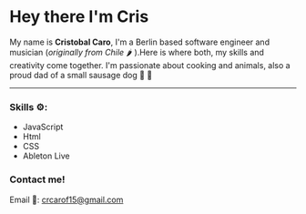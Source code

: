 # Hey there I'm Cris

My name is **Cristobal Caro**, I'm a Berlin based software engineer and musician (*originally from Chile* 🌶️ ).Here is where both, my skills and creativity come together.
I'm passionate about cooking and animals, also a proud dad of a small sausage dog 🌭 🐶 
___

### Skills ⚙️:

- JavaScript
- Html
- CSS
- Ableton Live

### Contact me!
Email 📧: crcarof15@gmail.com
